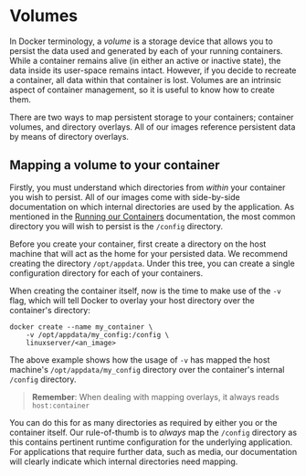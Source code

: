 # Volumes

In Docker terminology, a _volume_ is a storage device that allows you to persist the data used and generated by each of your running containers. While a container remains alive \(in either an active or inactive state\), the data inside its user-space remains intact. However, if you decide to recreate a container, all data within that container is lost. Volumes are an intrinsic aspect of container management, so it is useful to know how to create them.

There are two ways to map persistent storage to your containers; container volumes, and directory overlays. All of our images reference persistent data by means of directory overlays.

## Mapping a volume to your container

Firstly, you must understand which directories from _within_ your container you wish to persist. All of our images come with side-by-side documentation on which internal directories are used by the application. As mentioned in the [Running our Containers](running-our-containers.md) documentation, the most common directory you will wish to persist is the `/config` directory.

Before you create your container, first create a directory on the host machine that will act as the home for your persisted data. We recommend creating the directory `/opt/appdata`. Under this tree, you can create a single configuration directory for each of your containers.

When creating the container itself, now is the time to make use of the `-v` flag, which will tell Docker to overlay your host directory over the container's directory:

```text
docker create --name my_container \
    -v /opt/appdata/my_config:/config \
    linuxserver/<an_image>
```

The above example shows how the usage of `-v` has mapped the host machine's `/opt/appdata/my_config` directory over the container's internal `/config` directory.

> **Remember**: When dealing with mapping overlays, it always reads `host:container`

You can do this for as many directories as required by either you or the container itself. Our rule-of-thumb is to _always_ map the `/config` directory as this contains pertinent runtime configuration for the underlying application. For applications that require further data, such as media, our documentation will clearly indicate which internal directories need mapping.

